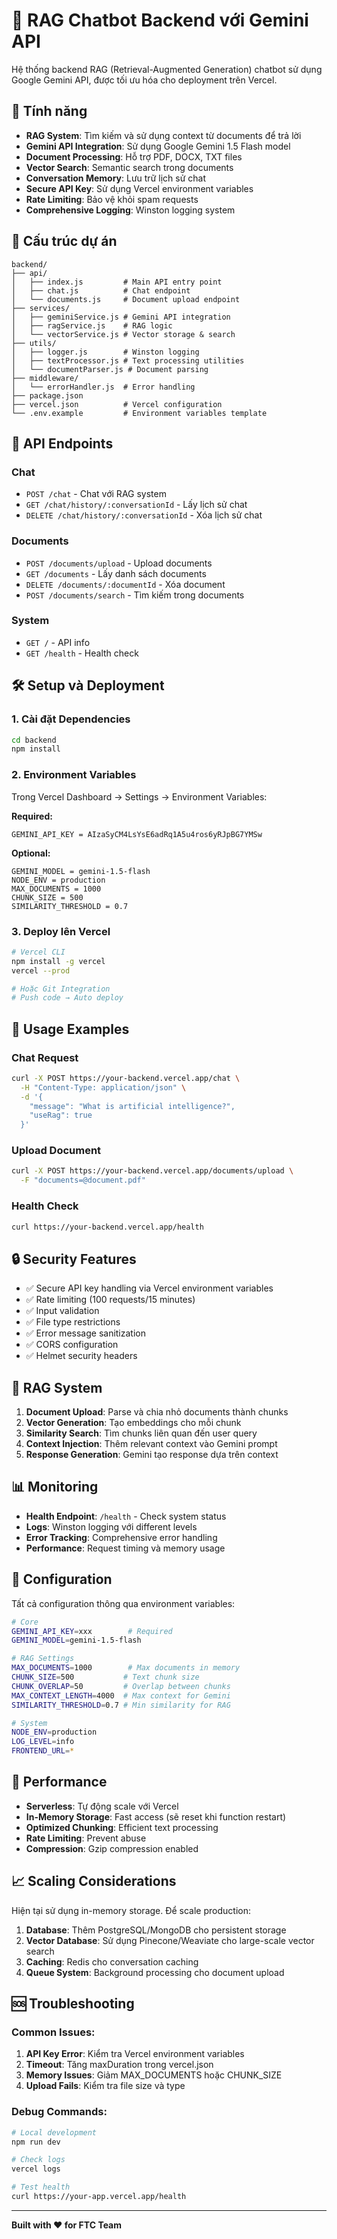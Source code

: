 # 🤖 RAG Chatbot Backend với Gemini API

Hệ thống backend RAG (Retrieval-Augmented Generation) chatbot sử dụng Google Gemini API, được tối ưu hóa cho deployment trên Vercel.

## 🚀 Tính năng

- **RAG System**: Tìm kiếm và sử dụng context từ documents để trả lời
- **Gemini API Integration**: Sử dụng Google Gemini 1.5 Flash model
- **Document Processing**: Hỗ trợ PDF, DOCX, TXT files
- **Vector Search**: Semantic search trong documents
- **Conversation Memory**: Lưu trữ lịch sử chat
- **Secure API Key**: Sử dụng Vercel environment variables
- **Rate Limiting**: Bảo vệ khỏi spam requests
- **Comprehensive Logging**: Winston logging system

## 📁 Cấu trúc dự án

```
backend/
├── api/
│   ├── index.js         # Main API entry point
│   ├── chat.js          # Chat endpoint
│   └── documents.js     # Document upload endpoint
├── services/
│   ├── geminiService.js # Gemini API integration
│   ├── ragService.js    # RAG logic
│   └── vectorService.js # Vector storage & search
├── utils/
│   ├── logger.js        # Winston logging
│   ├── textProcessor.js # Text processing utilities
│   └── documentParser.js # Document parsing
├── middleware/
│   └── errorHandler.js  # Error handling
├── package.json
├── vercel.json          # Vercel configuration
└── .env.example         # Environment variables template
```

## 🔧 API Endpoints

### Chat
- `POST /chat` - Chat với RAG system
- `GET /chat/history/:conversationId` - Lấy lịch sử chat
- `DELETE /chat/history/:conversationId` - Xóa lịch sử chat

### Documents
- `POST /documents/upload` - Upload documents
- `GET /documents` - Lấy danh sách documents
- `DELETE /documents/:documentId` - Xóa document
- `POST /documents/search` - Tìm kiếm trong documents

### System
- `GET /` - API info
- `GET /health` - Health check

## 🛠️ Setup và Deployment

### 1. Cài đặt Dependencies
```bash
cd backend
npm install
```

### 2. Environment Variables
Trong Vercel Dashboard → Settings → Environment Variables:

**Required:**
```
GEMINI_API_KEY = AIzaSyCM4LsYsE6adRq1A5u4ros6yRJpBG7YMSw
```

**Optional:**
```
GEMINI_MODEL = gemini-1.5-flash
NODE_ENV = production
MAX_DOCUMENTS = 1000
CHUNK_SIZE = 500
SIMILARITY_THRESHOLD = 0.7
```

### 3. Deploy lên Vercel
```bash
# Vercel CLI
npm install -g vercel
vercel --prod

# Hoặc Git Integration
# Push code → Auto deploy
```

## 📝 Usage Examples

### Chat Request
```bash
curl -X POST https://your-backend.vercel.app/chat \
  -H "Content-Type: application/json" \
  -d '{
    "message": "What is artificial intelligence?",
    "useRag": true
  }'
```

### Upload Document
```bash
curl -X POST https://your-backend.vercel.app/documents/upload \
  -F "documents=@document.pdf"
```

### Health Check
```bash
curl https://your-backend.vercel.app/health
```

## 🔒 Security Features

- ✅ Secure API key handling via Vercel environment variables
- ✅ Rate limiting (100 requests/15 minutes)
- ✅ Input validation
- ✅ File type restrictions
- ✅ Error message sanitization
- ✅ CORS configuration
- ✅ Helmet security headers

## 🧠 RAG System

1. **Document Upload**: Parse và chia nhỏ documents thành chunks
2. **Vector Generation**: Tạo embeddings cho mỗi chunk
3. **Similarity Search**: Tìm chunks liên quan đến user query
4. **Context Injection**: Thêm relevant context vào Gemini prompt
5. **Response Generation**: Gemini tạo response dựa trên context

## 📊 Monitoring

- **Health Endpoint**: `/health` - Check system status
- **Logs**: Winston logging với different levels
- **Error Tracking**: Comprehensive error handling
- **Performance**: Request timing và memory usage

## 🔧 Configuration

Tất cả configuration thông qua environment variables:

```bash
# Core
GEMINI_API_KEY=xxx        # Required
GEMINI_MODEL=gemini-1.5-flash

# RAG Settings  
MAX_DOCUMENTS=1000        # Max documents in memory
CHUNK_SIZE=500           # Text chunk size
CHUNK_OVERLAP=50         # Overlap between chunks
MAX_CONTEXT_LENGTH=4000  # Max context for Gemini
SIMILARITY_THRESHOLD=0.7 # Min similarity for RAG

# System
NODE_ENV=production
LOG_LEVEL=info
FRONTEND_URL=*
```

## 🚀 Performance

- **Serverless**: Tự động scale với Vercel
- **In-Memory Storage**: Fast access (sẽ reset khi function restart)
- **Optimized Chunking**: Efficient text processing
- **Rate Limiting**: Prevent abuse
- **Compression**: Gzip compression enabled

## 📈 Scaling Considerations

Hiện tại sử dụng in-memory storage. Để scale production:

1. **Database**: Thêm PostgreSQL/MongoDB cho persistent storage
2. **Vector Database**: Sử dụng Pinecone/Weaviate cho large-scale vector search
3. **Caching**: Redis cho conversation caching
4. **Queue System**: Background processing cho document upload

## 🆘 Troubleshooting

### Common Issues:

1. **API Key Error**: Kiểm tra Vercel environment variables
2. **Timeout**: Tăng maxDuration trong vercel.json
3. **Memory Issues**: Giảm MAX_DOCUMENTS hoặc CHUNK_SIZE
4. **Upload Fails**: Kiểm tra file size và type

### Debug Commands:
```bash
# Local development
npm run dev

# Check logs
vercel logs

# Test health
curl https://your-app.vercel.app/health
```

---

**Built with ❤️ for FTC Team**